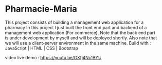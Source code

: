 # Pharmacie-Maria
This project consists of building a management web application for a pharmacy
In this project I just built the front end part and backend of a management web application (For commerce), Note that the back end part is under development by myself and will be deployed shortly. Also note that we will use a client-server environment in the same machine. Build with : JavaScript | HTML | CSS | Bootstrap

video live demo : https://youtu.be/GXfj4Nc1BYU
